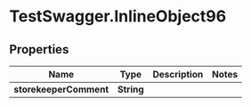 # TestSwagger.InlineObject96

## Properties

Name | Type | Description | Notes
------------ | ------------- | ------------- | -------------
**storekeeperComment** | **String** |  | 


